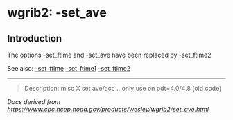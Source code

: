 # wgrib2: -set_ave

## Introduction

The options -set_ftime
and -set_ave
have been replaced by -set_ftime2

See also:
[-set_ftime](./set_ftime.html)
[-set_ftime1](./set_ftime1.html)
[-set_ftime2](./set_ftime2.html)

---

> Description: misc X set ave/acc .. only use on pdt=4.0/4.8 (old code)

_Docs derived from <https://www.cpc.ncep.noaa.gov/products/wesley/wgrib2/set_ave.html>_
